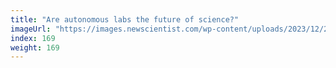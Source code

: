 ```yaml
---
title: "Are autonomous labs the future of science?"
imageUrl: "https://images.newscientist.com/wp-content/uploads/2023/12/29104722/SEI_184830843.jpg?width=788"
index: 169
weight: 169
---
```

